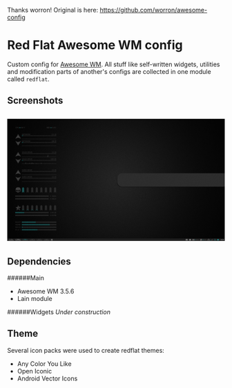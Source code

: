 Thanks worron! Original is here: https://github.com/worron/awesome-config

# Red Flat Awesome WM config
Custom config for [Awesome WM](http://awesome.naquadah.org). All stuff like self-written widgets, utilities and modification parts of another's configs are collected in one module called `redflat`.

Screenshots
----------
[//]: # (TODO:relative link to image)
![](https://raw.githubusercontent.com/kenanpelit/awesome-config/master/blue.png)
---

Dependencies
------------
######Main
* Awesome WM 3.5.6
* Lain module

######Widgets
*Under construction*

Theme
-----
Several icon packs were used to create redflat themes:
* Any Color You Like
* Open Iconic
* Android Vector Icons
